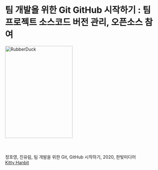 # 팀 개발을 위한 Git GitHub 시작하기 : 팀 프로젝트 소스코드 버전 관리, 오픈소스 참여
<img src="http://image.kyobobook.co.kr/images/book/xlarge/200/x480D200114200.jpg" width="219px" height="300px" title="px(픽셀) 크기 설정" alt="RubberDuck"></img><br/>
<br/><br/><br/>
정호영, 진유림, 팀 개발을 위한 Git, GitHub 시작하기, 2020, 한빛미디어
<br/>[Kitty Hanbit](https://github.com/Cat-Hanbit)
